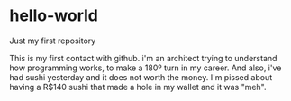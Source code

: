 # hello-world
Just my first repository

This is my first contact with github. i'm an architect trying to understand how programming works, to make a 180º turn in my career.
And also, i've had sushi yesterday and it does not worth the money. I'm pissed about having a R$140 sushi that made a hole in my wallet and it was "meh". 
